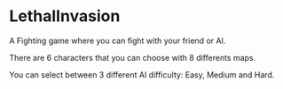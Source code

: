 # LethalInvasion

A Fighting game where you can fight with your friend or AI.

There are 6 characters that you can choose with 8 differents maps.

You can select between 3 different AI difficulty: Easy, Medium and Hard.
